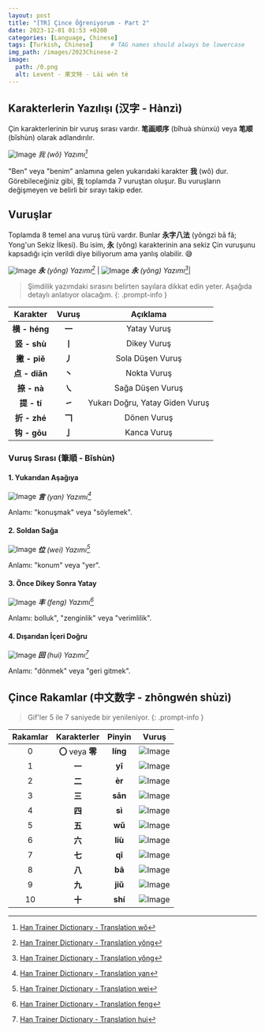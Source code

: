 ```yaml
---
layout: post
title: "[TR] Çince Öğreniyorum - Part 2"
date: 2023-12-01 01:53 +0200
categories: [Language, Chinese]
tags: [Turkish, Chinese]     # TAG names should always be lowercase
img_path: /images/2023Chinese-2
image:
  path: /0.png
  alt: Levent - 莱文特 - Lái wén tè
---
```


## Karakterlerin Yazılışı (汉字 - Hànzì)

Çin karakterlerinin bir vuruş sırası vardır. **笔画顺序** (bǐhuà shùnxù) veya **笔顺** (bǐshùn) olarak adlandırılır.

![Image](1.gif) _我 (wǒ) Yazımı[^1]_

"Ben" veya "benim" anlamına gelen yukarıdaki karakter **我** (wǒ) dur. Görebileceğiniz gibi, 我 toplamda 7 vuruştan oluşur. Bu vuruşların değişmeyen ve belirli bir sırayı takip eder.

## Vuruşlar

Toplamda 8 temel ana vuruş türü vardır. Bunlar **永字八法** (yǒngzì bā fǎ; Yong'un Sekiz İlkesi). Bu isim, **永** (yǒng) karakterinin ana sekiz Çin vuruşunu kapsadığı için verildi diye biliyorum ama yanlış olabilir. 😅

![Image](2.jpg) _**永** (yǒng) Yazımı[^2]_ | ![Image](3.gif) _**永** (yǒng) Yazımı[^2]_|

> Şimdilik yazımdaki sırasını belirten sayılara dikkat edin yeter. Aşağıda detaylı anlatıyor olacağım.
{: .prompt-info }

|   Karakter  |  Vuruş |             Açıklama             |
|:-----------:|:------:|:--------------------------------:|
| **横 - héng** | **一** | Yatay Vuruş                      |
|  **竖 - shù** | **丨** | Dikey Vuruş                      |
|  **撇 - piě** | **丿** | Sola Düşen Vuruş                 |
| **点 - diǎn** | **丶** | Nokta Vuruş                      |
|  **捺 - nà**  | **㇏** | Sağa Düşen Vuruş                 |
|  **提 - tí**  | **㇀** | Yukarı Doğru, Yatay Giden Vuruş  |
|  **折 - zhé** | **𠃍** | Dönen Vuruş                      |
|  **钩 - gōu** | **亅** | Kanca Vuruş                      |

### Vuruş Sırası (筆順 - Bǐshùn)

#### 1. Yukarıdan Aşağıya

![Image](4.gif) _**言** (yan) Yazımı[^3]_

Anlamı: "konuşmak" veya "söylemek".

#### 2. Soldan Sağa

![Image](5.gif) _**位** (wei) Yazımı[^4]_

Anlamı: "konum" veya "yer".

#### 3. Önce Dikey Sonra Yatay

![Image](7.gif) _**丰** (feng) Yazımı[^5]_

Anlamı: bolluk", "zenginlik" veya "verimlilik".

#### 4. Dışarıdan İçeri Doğru

![Image](8.gif) _**回** (hui) Yazımı[^6]_

Anlamı: "dönmek" veya "geri gitmek".

## Çince Rakamlar (中文数字 - zhōngwén shùzì)

> Gif'ler 5 ile 7 saniyede bir yenileniyor.
{: .prompt-info }

| Rakamlar | Karakterler |  Pinyin  | Vuruş |
|:--------:|:-----------:|:--------:|:-----:|
|     0    |    **〇** veya **零**   | **líng** | ![Image](19.gif) |
|     1    |    **一**   |  **yī**  | ![Image](9.gif) |
|     2    |    **二**   |  **èr**  | ![Image](10.gif) |
|     3    |    **三**   |  **sān** | ![Image](11.gif) |
|     4    |    **四**   |  **sì**  | ![Image](12.gif) |
|     5    |    **五**   |  **wǔ**  | ![Image](13.gif) |
|     6    |    **六**   |  **liù** | ![Image](14.gif) |
|     7    |    **七**   |  **qī**  | ![Image](15.gif) |
|     8    |    **八**   |  **bā**  | ![Image](16.gif) |
|     9    |    **九**   |  **jiǔ** | ![Image](17.gif) |
|    10    |    **十**   |  **shí** | ![Image](18.gif) |

[^1]: [Han Trainer Dictionary - Translation wǒ](https://dictionary.hantrainerpro.com/chinese-english/translation-wo_i.htm)
[^2]: [Han Trainer Dictionary - Translation yŏng](https://dictionary.hantrainerpro.com/chinese-english/translation-yong_always.htm)
[^3]: [Han Trainer Dictionary - Translation yan](https://dictionary.hantrainerpro.com/chinese-english/translation-yan_talk.htm)
[^4]: [Han Trainer Dictionary - Translation wei](https://dictionary.hantrainerpro.com/chinese-english/translation-wei_location.htm)
[^5]: [Han Trainer Dictionary - Translation feng](https://dictionary.hantrainerpro.com/chinese-english/translation-feng_vast.htm)
[^6]: [Han Trainer Dictionary - Translation hui](https://dictionary.hantrainerpro.com/chinese-english/translation-hui_return.htm)
